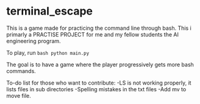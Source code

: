# terminal_escape
This is a game made for practicing the command line through bash.
This i primarly a PRACTISE PROJECT for me and my fellow students the AI engineering program.  

To play, run ```bash python main.py ```

The goal is to have a game where the player progressively gets more bash commands.

To-do list for those who want to contribute:
-LS is not working properly, it lists files in sub directories
-Spelling mistakes in the txt files
-Add mv to move file.
